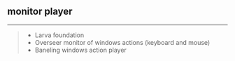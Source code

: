 ## monitor player

------

> * Larva       foundation
> * Overseer    monitor of windows actions (keyboard and mouse)
> * Baneling    windows action player
